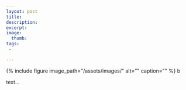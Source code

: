 ```yaml
---
layout: post
title:
description:
excerpt:
image:
  thumb:
tags:
 -

---
```


{%
include figure
image_path="/assets/images/"
alt=""
caption=""
%}
b

text...
